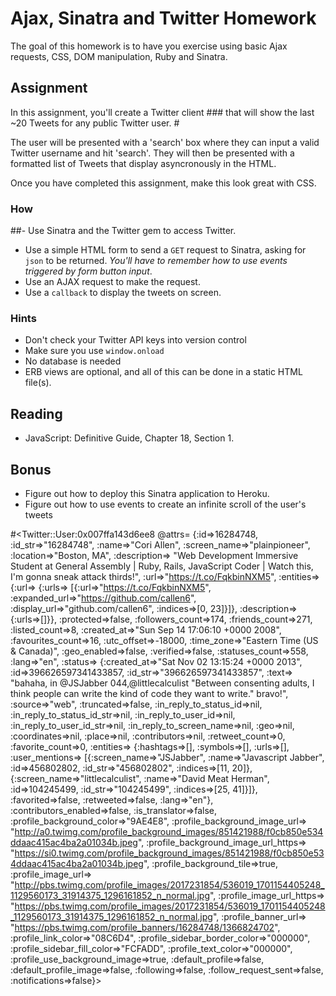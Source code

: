 # Ajax, Sinatra and Twitter Homework

The goal of this homework is to have you exercise using basic Ajax requests, CSS, DOM manipulation, Ruby and Sinatra. 

## Assignment

In this assignment, you'll create a Twitter client ### that will show the last ~20 Tweets for any public Twitter user. #

The user will be presented with a 'search' box where they can input a valid Twitter username and hit 'search'. They will then be presented with a formatted list of Tweets that display asyncronously in the HTML.

Once you have completed this assignment, make this look great with CSS. 

### How

##- Use Sinatra and the Twitter gem to access Twitter. 
- Use a simple HTML form to send a `GET` request to Sinatra, asking for `json` to be returned. *You'll have to remember how to use events triggered by form button input*. 
- Use an AJAX request to make the request.
- Use a `callback` to display the tweets on screen.  

### Hints

- Don't check your Twitter API keys into version control
- Make sure you use `window.onload`
- No database is needed
- ERB views are optional, and all of this can be done in a static HTML file(s).

## Reading

- JavaScript: Definitive Guide, Chapter 18, Section 1. 

## Bonus

- Figure out how to deploy this Sinatra application to Heroku. 
- Figure out how to use events to create an infinite scroll of the user's tweets

#<Twitter::User:0x007ffa143d6ee8
 @attrs=
  {:id=>16284748,
   :id_str=>"16284748",
   :name=>"Cori Allen",
   :screen_name=>"plainpioneer",
   :location=>"Boston, MA",
   :description=>
    "Web Development Immersive Student at General Assembly | Ruby, Rails, JavaScript Coder | Watch this, I'm gonna sneak attack thirds!",
   :url=>"https://t.co/FqkbinNXM5",
   :entities=>
    {:url=>
      {:urls=>
        [{:url=>"https://t.co/FqkbinNXM5",
          :expanded_url=>"https://github.com/callen6",
          :display_url=>"github.com/callen6",
          :indices=>[0, 23]}]},
     :description=>{:urls=>[]}},
   :protected=>false,
   :followers_count=>174,
   :friends_count=>271,
   :listed_count=>8,
   :created_at=>"Sun Sep 14 17:06:10 +0000 2008",
   :favourites_count=>16,
   :utc_offset=>-18000,
   :time_zone=>"Eastern Time (US & Canada)",
   :geo_enabled=>false,
   :verified=>false,
   :statuses_count=>558,
   :lang=>"en",
   :status=>
    {:created_at=>"Sat Nov 02 13:15:24 +0000 2013",
     :id=>396626597341433857,
     :id_str=>"396626597341433857",
     :text=>
      "bahaha, in @JSJabber 044,@littlecalculist \"Between consenting adults, I think people can write the kind of code they want to write.\" bravo!",
     :source=>"web",
     :truncated=>false,
     :in_reply_to_status_id=>nil,
     :in_reply_to_status_id_str=>nil,
     :in_reply_to_user_id=>nil,
     :in_reply_to_user_id_str=>nil,
     :in_reply_to_screen_name=>nil,
     :geo=>nil,
     :coordinates=>nil,
     :place=>nil,
     :contributors=>nil,
     :retweet_count=>0,
     :favorite_count=>0,
     :entities=>
      {:hashtags=>[],
       :symbols=>[],
       :urls=>[],
       :user_mentions=>
        [{:screen_name=>"JSJabber",
          :name=>"Javascript Jabber",
          :id=>456802802,
          :id_str=>"456802802",
          :indices=>[11, 20]},
         {:screen_name=>"littlecalculist",
          :name=>"David Meat Herman",
          :id=>104245499,
          :id_str=>"104245499",
          :indices=>[25, 41]}]},
     :favorited=>false,
     :retweeted=>false,
     :lang=>"en"},
   :contributors_enabled=>false,
   :is_translator=>false,
   :profile_background_color=>"9AE4E8",
   :profile_background_image_url=>
    "http://a0.twimg.com/profile_background_images/851421988/f0cb850e534ddaac415ac4ba2a01034b.jpeg",
   :profile_background_image_url_https=>
    "https://si0.twimg.com/profile_background_images/851421988/f0cb850e534ddaac415ac4ba2a01034b.jpeg",
   :profile_background_tile=>true,
   :profile_image_url=>
    "http://pbs.twimg.com/profile_images/2017231854/536019_1701154405248_1129560173_31914375_1296161852_n_normal.jpg",
   :profile_image_url_https=>
    "https://pbs.twimg.com/profile_images/2017231854/536019_1701154405248_1129560173_31914375_1296161852_n_normal.jpg",
   :profile_banner_url=>
    "https://pbs.twimg.com/profile_banners/16284748/1366824702",
   :profile_link_color=>"08C6D4",
   :profile_sidebar_border_color=>"000000",
   :profile_sidebar_fill_color=>"FCFADD",
   :profile_text_color=>"000000",
   :profile_use_background_image=>true,
   :default_profile=>false,
   :default_profile_image=>false,
   :following=>false,
   :follow_request_sent=>false,
   :notifications=>false}>
